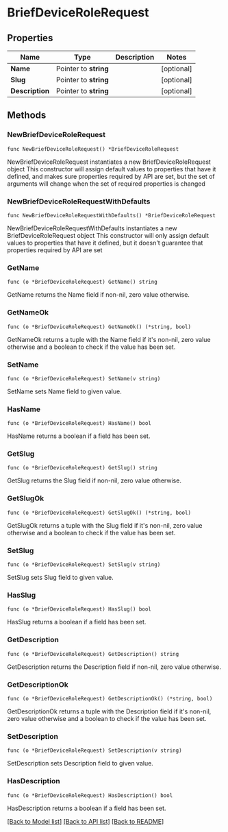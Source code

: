 # BriefDeviceRoleRequest

## Properties

Name | Type | Description | Notes
------------ | ------------- | ------------- | -------------
**Name** | Pointer to **string** |  | [optional] 
**Slug** | Pointer to **string** |  | [optional] 
**Description** | Pointer to **string** |  | [optional] 

## Methods

### NewBriefDeviceRoleRequest

`func NewBriefDeviceRoleRequest() *BriefDeviceRoleRequest`

NewBriefDeviceRoleRequest instantiates a new BriefDeviceRoleRequest object
This constructor will assign default values to properties that have it defined,
and makes sure properties required by API are set, but the set of arguments
will change when the set of required properties is changed

### NewBriefDeviceRoleRequestWithDefaults

`func NewBriefDeviceRoleRequestWithDefaults() *BriefDeviceRoleRequest`

NewBriefDeviceRoleRequestWithDefaults instantiates a new BriefDeviceRoleRequest object
This constructor will only assign default values to properties that have it defined,
but it doesn't guarantee that properties required by API are set

### GetName

`func (o *BriefDeviceRoleRequest) GetName() string`

GetName returns the Name field if non-nil, zero value otherwise.

### GetNameOk

`func (o *BriefDeviceRoleRequest) GetNameOk() (*string, bool)`

GetNameOk returns a tuple with the Name field if it's non-nil, zero value otherwise
and a boolean to check if the value has been set.

### SetName

`func (o *BriefDeviceRoleRequest) SetName(v string)`

SetName sets Name field to given value.

### HasName

`func (o *BriefDeviceRoleRequest) HasName() bool`

HasName returns a boolean if a field has been set.

### GetSlug

`func (o *BriefDeviceRoleRequest) GetSlug() string`

GetSlug returns the Slug field if non-nil, zero value otherwise.

### GetSlugOk

`func (o *BriefDeviceRoleRequest) GetSlugOk() (*string, bool)`

GetSlugOk returns a tuple with the Slug field if it's non-nil, zero value otherwise
and a boolean to check if the value has been set.

### SetSlug

`func (o *BriefDeviceRoleRequest) SetSlug(v string)`

SetSlug sets Slug field to given value.

### HasSlug

`func (o *BriefDeviceRoleRequest) HasSlug() bool`

HasSlug returns a boolean if a field has been set.

### GetDescription

`func (o *BriefDeviceRoleRequest) GetDescription() string`

GetDescription returns the Description field if non-nil, zero value otherwise.

### GetDescriptionOk

`func (o *BriefDeviceRoleRequest) GetDescriptionOk() (*string, bool)`

GetDescriptionOk returns a tuple with the Description field if it's non-nil, zero value otherwise
and a boolean to check if the value has been set.

### SetDescription

`func (o *BriefDeviceRoleRequest) SetDescription(v string)`

SetDescription sets Description field to given value.

### HasDescription

`func (o *BriefDeviceRoleRequest) HasDescription() bool`

HasDescription returns a boolean if a field has been set.


[[Back to Model list]](../README.md#documentation-for-models) [[Back to API list]](../README.md#documentation-for-api-endpoints) [[Back to README]](../README.md)


